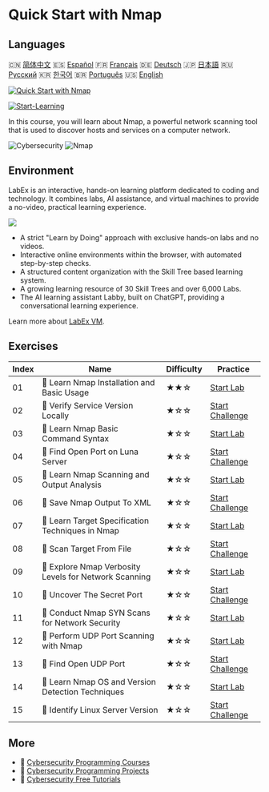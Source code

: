 # Quick Start with Nmap

## Languages

🇨🇳 [简体中文](README_zh.md) 🇪🇸 [Español](README_es.md) 🇫🇷 [Français](README_fr.md) 🇩🇪 [Deutsch](README_de.md) 🇯🇵 [日本語](README_ja.md) 🇷🇺 [Русский](README_ru.md) 🇰🇷 [한국어](README_ko.md) 🇧🇷 [Português](README_pt.md) 🇺🇸 [English](README.md) 

[![Quick Start with Nmap](https://cover-creator.labex.io/quick-start-with-nmap.png)](https://labex.io/en/courses/quick-start-with-nmap)

[![Start-Learning](https://img.shields.io/badge/Start-Learning-whitesmoke?style=for-the-badge)](https://labex.io/en/courses/quick-start-with-nmap)

In this course, you will learn about Nmap, a powerful network scanning tool that is used to discover hosts and services on a computer network.

![Cybersecurity](https://img.shields.io/badge/Cybersecurity-whitesmoke?style=for-the-badge&logo=cybersecurity)
![Nmap](https://img.shields.io/badge/Nmap-whitesmoke?style=for-the-badge&logo=nmap)


## Environment

LabEx is an interactive, hands-on learning platform dedicated to coding and technology. It combines labs, AI assistance, and virtual machines to provide a no-video, practical learning experience.

![](https://tutorial-screenshot.getvm.io/images/vm-1725247253.png)

- A strict "Learn by Doing" approach with exclusive hands-on labs and no videos.
- Interactive online environments within the browser, with automated step-by-step checks.
- A structured content organization with the Skill Tree based learning system.
- A growing learning resource of 30 Skill Trees and over 6,000 Labs.
- The AI learning assistant Labby, built on ChatGPT, providing a conversational learning experience.

Learn more about [LabEx VM](https://support.labex.io/using-labex/virtual-machine).

## Exercises

|   Index | Name                                                  | Difficulty   | Practice                                                                                                                             |
|---------|-------------------------------------------------------|--------------|--------------------------------------------------------------------------------------------------------------------------------------|
|      01 | 📖 Learn Nmap Installation and Basic Usage            | ★★☆          | <a target='_blank' href='https://labex.io/en/tutorials/nmap-learn-nmap-installation-and-basic-usage-415924'>Start Lab</a>            |
|      02 | 🎯 Verify Service Version Locally                     | ★☆☆          | <a target='_blank' href='https://labex.io/en/tutorials/nmap-verify-service-version-locally-548693'>Start Challenge</a>               |
|      03 | 📖 Learn Nmap Basic Command Syntax                    | ★☆☆          | <a target='_blank' href='https://labex.io/en/tutorials/nmap-learn-nmap-basic-command-syntax-415919'>Start Lab</a>                    |
|      04 | 🎯 Find Open Port on Luna Server                      | ★☆☆          | <a target='_blank' href='https://labex.io/en/tutorials/nmap-find-open-port-on-luna-server-548697'>Start Challenge</a>                |
|      05 | 📖 Learn Nmap Scanning and Output Analysis            | ★☆☆          | <a target='_blank' href='https://labex.io/en/tutorials/nmap-learn-nmap-scanning-and-output-analysis-415926'>Start Lab</a>            |
|      06 | 🎯 Save Nmap Output To XML                            | ★☆☆          | <a target='_blank' href='https://labex.io/en/tutorials/nmap-save-nmap-output-to-xml-548705'>Start Challenge</a>                      |
|      07 | 📖 Learn Target Specification Techniques in Nmap      | ★☆☆          | <a target='_blank' href='https://labex.io/en/tutorials/nmap-learn-target-specification-techniques-in-nmap-415935'>Start Lab</a>      |
|      08 | 🎯 Scan Target From File                              | ★☆☆          | <a target='_blank' href='https://labex.io/en/tutorials/nmap-scan-target-from-file-548715'>Start Challenge</a>                        |
|      09 | 📖 Explore Nmap Verbosity Levels for Network Scanning | ★☆☆          | <a target='_blank' href='https://labex.io/en/tutorials/nmap-explore-nmap-verbosity-levels-for-network-scanning-415939'>Start Lab</a> |
|      10 | 🎯 Uncover The Secret Port                            | ★☆☆          | <a target='_blank' href='https://labex.io/en/tutorials/uncover-the-secret-port-548724'>Start Challenge</a>                           |
|      11 | 📖 Conduct Nmap SYN Scans for Network Security        | ★☆☆          | <a target='_blank' href='https://labex.io/en/tutorials/nmap-conduct-nmap-syn-scans-for-network-security-415934'>Start Lab</a>        |
|      12 | 📖 Perform UDP Port Scanning with Nmap                | ★☆☆          | <a target='_blank' href='https://labex.io/en/tutorials/nmap-perform-udp-port-scanning-with-nmap-415938'>Start Lab</a>                |
|      13 | 🎯 Find Open UDP Port                                 | ★☆☆          | <a target='_blank' href='https://labex.io/en/tutorials/nmap-find-open-udp-port-548746'>Start Challenge</a>                           |
|      14 | 📖 Learn Nmap OS and Version Detection Techniques     | ★☆☆          | <a target='_blank' href='https://labex.io/en/tutorials/nmap-learn-nmap-os-and-version-detection-techniques-415925'>Start Lab</a>     |
|      15 | 🎯 Identify Linux Server Version                      | ★☆☆          | <a target='_blank' href='https://labex.io/en/tutorials/identify-linux-server-version-548747'>Start Challenge</a>                     |

## More

- 🔗 [Cybersecurity Programming Courses](https://github.com/labex-labs/awesome-programming-courses)
- 🔗 [Cybersecurity Programming Projects](https://github.com/labex-labs/awesome-programming-projects)
- 🔗 [Cybersecurity Free Tutorials](https://github.com/labex-labs/cybersecurity-free-tutorials)


